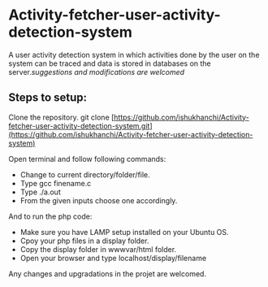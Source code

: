 # Activity-fetcher-user-activity-detection-system
A user activity detection system in which activities done by the user on the system can be traced and data is stored in databases on the server.*suggestions and modifications are welcomed*
## Steps to setup:

Clone the repository. git clone [https://github.com/ishukhanchi/Activity-fetcher-user-activity-detection-system.git](https://github.com/ishukhanchi/Activity-fetcher-user-activity-detection-system)<br>

   Open terminal and follow following commands:
   * Change to current directory/folder/file. <br> 
   * Type gcc finename.c
   * Type ./a.out
   * From the given inputs choose one accordingly. 
   
   And to run the php code: 
   * Make sure you have LAMP setup installed on your Ubuntu OS. 
   * Cpoy your php files in a display folder. 
   * Copy the display folder in wwwvar/html folder. 
   * Open your browser and type localhost/display/filename
  
  Any changes and upgradations in the projet are welcomed.
